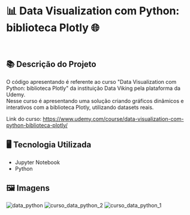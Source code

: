 # 📊 Data Visualization com Python: biblioteca Plotly 🌐
<br>

## 📚 Descrição do Projeto
O código apresentando é referente ao curso "Data Visualization com Python: biblioteca Plotly" da instituição Data Viking pela plataforma da Udemy.
<br>Nesse curso é apresentando uma solução criando gráficos dinâmicos e interativos com a biblioteca Plotly, utilizando datasets reais.


Link do curso: https://www.udemy.com/course/data-visualization-com-python-biblioteca-plotly/

## 🖥️ Tecnologia Utilizada
- Jupyter Notebook
- Python

## 🖼️ Imagens
![data_python](https://github.com/user-attachments/assets/d01f9f6b-dba3-4712-ba53-76c457b0afdc)
![curso_data_python_2](https://github.com/user-attachments/assets/87f2e4fa-83ab-4699-91a3-79805292074b)
![curso_data_python_1](https://github.com/user-attachments/assets/63b1f2fb-af53-47bb-abd9-397104048e2f)
